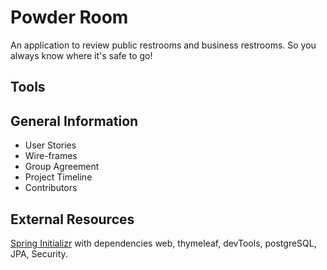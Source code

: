 # Powder Room
An application to review public restrooms and business restrooms. So you always know where it's safe to go!

## Tools


## General Information
- User Stories
- Wire-frames
- Group Agreement
- Project Timeline
- Contributors

## External Resources
[Spring Initializr](https://start.spring.io/) with dependencies web, thymeleaf, devTools, postgreSQL, JPA, Security.

